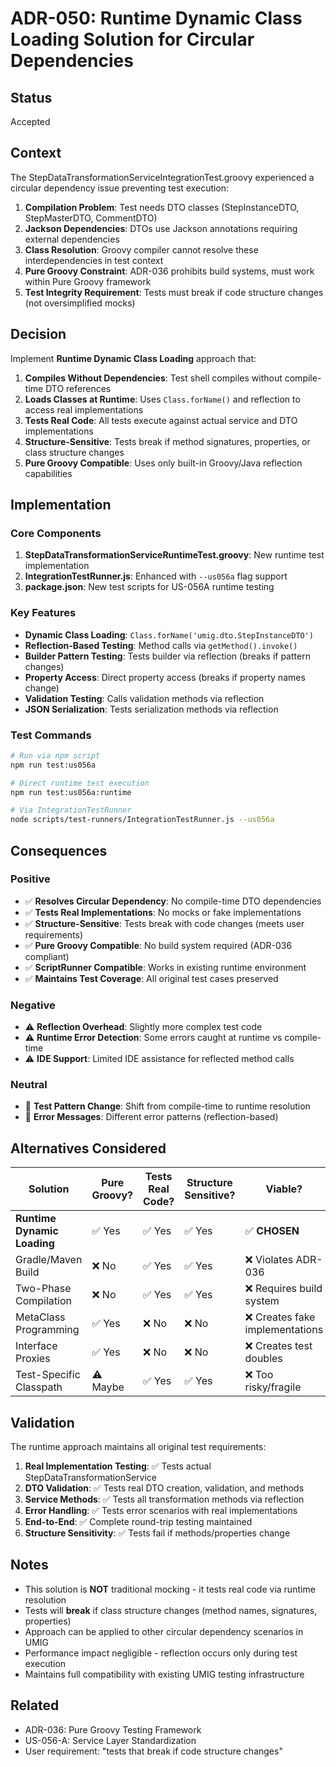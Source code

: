# ADR-050: Runtime Dynamic Class Loading Solution for Circular Dependencies

## Status

Accepted

## Context

The StepDataTransformationServiceIntegrationTest.groovy experienced a circular dependency issue preventing test execution:

1. **Compilation Problem**: Test needs DTO classes (StepInstanceDTO, StepMasterDTO, CommentDTO)
2. **Jackson Dependencies**: DTOs use Jackson annotations requiring external dependencies
3. **Class Resolution**: Groovy compiler cannot resolve these interdependencies in test context
4. **Pure Groovy Constraint**: ADR-036 prohibits build systems, must work within Pure Groovy framework
5. **Test Integrity Requirement**: Tests must break if code structure changes (not oversimplified mocks)

## Decision

Implement **Runtime Dynamic Class Loading** approach that:

1. **Compiles Without Dependencies**: Test shell compiles without compile-time DTO references
2. **Loads Classes at Runtime**: Uses `Class.forName()` and reflection to access real implementations
3. **Tests Real Code**: All tests execute against actual service and DTO implementations
4. **Structure-Sensitive**: Tests break if method signatures, properties, or class structure changes
5. **Pure Groovy Compatible**: Uses only built-in Groovy/Java reflection capabilities

## Implementation

### Core Components

1. **StepDataTransformationServiceRuntimeTest.groovy**: New runtime test implementation
2. **IntegrationTestRunner.js**: Enhanced with `--us056a` flag support
3. **package.json**: New test scripts for US-056A runtime testing

### Key Features

- **Dynamic Class Loading**: `Class.forName('umig.dto.StepInstanceDTO')`
- **Reflection-Based Testing**: Method calls via `getMethod().invoke()`
- **Builder Pattern Testing**: Tests builder via reflection (breaks if pattern changes)
- **Property Access**: Direct property access (breaks if property names change)
- **Validation Testing**: Calls validation methods via reflection
- **JSON Serialization**: Tests serialization methods via reflection

### Test Commands

```bash
# Run via npm script
npm run test:us056a

# Direct runtime test execution
npm run test:us056a:runtime

# Via IntegrationTestRunner
node scripts/test-runners/IntegrationTestRunner.js --us056a
```

## Consequences

### Positive

- ✅ **Resolves Circular Dependency**: No compile-time DTO dependencies
- ✅ **Tests Real Implementations**: No mocks or fake implementations
- ✅ **Structure-Sensitive**: Tests break with code changes (meets user requirements)
- ✅ **Pure Groovy Compatible**: No build system required (ADR-036 compliant)
- ✅ **ScriptRunner Compatible**: Works in existing runtime environment
- ✅ **Maintains Test Coverage**: All original test cases preserved

### Negative

- ⚠️ **Reflection Overhead**: Slightly more complex test code
- ⚠️ **Runtime Error Detection**: Some errors caught at runtime vs compile-time
- ⚠️ **IDE Support**: Limited IDE assistance for reflected method calls

### Neutral

- 🔄 **Test Pattern Change**: Shift from compile-time to runtime resolution
- 🔄 **Error Messages**: Different error patterns (reflection-based)

## Alternatives Considered

| Solution                    | Pure Groovy? | Tests Real Code? | Structure Sensitive? | Viable?                         |
| --------------------------- | ------------ | ---------------- | -------------------- | ------------------------------- |
| **Runtime Dynamic Loading** | ✅ Yes       | ✅ Yes           | ✅ Yes               | ✅ **CHOSEN**                   |
| Gradle/Maven Build          | ❌ No        | ✅ Yes           | ✅ Yes               | ❌ Violates ADR-036             |
| Two-Phase Compilation       | ❌ No        | ✅ Yes           | ✅ Yes               | ❌ Requires build system        |
| MetaClass Programming       | ✅ Yes       | ❌ No            | ❌ No                | ❌ Creates fake implementations |
| Interface Proxies           | ✅ Yes       | ❌ No            | ❌ No                | ❌ Creates test doubles         |
| Test-Specific Classpath     | ⚠️ Maybe     | ✅ Yes           | ✅ Yes               | ❌ Too risky/fragile            |

## Validation

The runtime approach maintains all original test requirements:

1. **Real Implementation Testing**: ✅ Tests actual StepDataTransformationService
2. **DTO Validation**: ✅ Tests real DTO creation, validation, and methods
3. **Service Methods**: ✅ Tests all transformation methods via reflection
4. **Error Handling**: ✅ Tests error scenarios with real implementations
5. **End-to-End**: ✅ Complete round-trip testing maintained
6. **Structure Sensitivity**: ✅ Tests fail if methods/properties change

## Notes

- This solution is **NOT** traditional mocking - it tests real code via runtime resolution
- Tests will **break** if class structure changes (method names, signatures, properties)
- Approach can be applied to other circular dependency scenarios in UMIG
- Performance impact negligible - reflection occurs only during test execution
- Maintains full compatibility with existing UMIG testing infrastructure

## Related

- ADR-036: Pure Groovy Testing Framework
- US-056-A: Service Layer Standardization
- User requirement: "tests that break if code structure changes"
